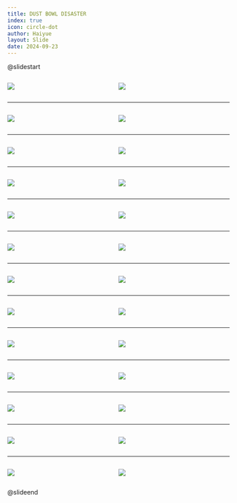 ```yaml
---
title: DUST BOWL DISASTER
index: true
icon: circle-dot
author: Haiyue
layout: Slide
date: 2024-09-23
---
```

 
@slidestart

<div style="display:flex">
<div style="flex:1">

![](https://raw.githubusercontent.com/yclord/reading/refs/heads/master/english/Level-X/DUST%20BOWL%20DISASTER/001.webp)
</div>
<div style="flex:1">

![](https://raw.githubusercontent.com/yclord/reading/refs/heads/master/english/Level-X/DUST%20BOWL%20DISASTER/002.webp)
</div>
</div>

---

<div style="display:flex">
<div style="flex:1">

![](https://raw.githubusercontent.com/yclord/reading/refs/heads/master/english/Level-X/DUST%20BOWL%20DISASTER/003.webp)
</div>
<div style="flex:1">

![](https://raw.githubusercontent.com/yclord/reading/refs/heads/master/english/Level-X/DUST%20BOWL%20DISASTER/004.webp)
</div>
</div>

---

<div style="display:flex">
<div style="flex:1">

![](https://raw.githubusercontent.com/yclord/reading/refs/heads/master/english/Level-X/DUST%20BOWL%20DISASTER/005.webp)
</div>
<div style="flex:1">

![](https://raw.githubusercontent.com/yclord/reading/refs/heads/master/english/Level-X/DUST%20BOWL%20DISASTER/006.webp)
</div>
</div>

---

<div style="display:flex">
<div style="flex:1">

![](https://raw.githubusercontent.com/yclord/reading/refs/heads/master/english/Level-X/DUST%20BOWL%20DISASTER/007.webp)
</div>
<div style="flex:1">

![](https://raw.githubusercontent.com/yclord/reading/refs/heads/master/english/Level-X/DUST%20BOWL%20DISASTER/008.webp)
</div>
</div>

---

<div style="display:flex">
<div style="flex:1">

![](https://raw.githubusercontent.com/yclord/reading/refs/heads/master/english/Level-X/DUST%20BOWL%20DISASTER/009.webp)
</div>
<div style="flex:1">

![](https://raw.githubusercontent.com/yclord/reading/refs/heads/master/english/Level-X/DUST%20BOWL%20DISASTER/010.webp)
</div>
</div>

---

<div style="display:flex">
<div style="flex:1">

![](https://raw.githubusercontent.com/yclord/reading/refs/heads/master/english/Level-X/DUST%20BOWL%20DISASTER/011.webp)
</div>
<div style="flex:1">

![](https://raw.githubusercontent.com/yclord/reading/refs/heads/master/english/Level-X/DUST%20BOWL%20DISASTER/012.webp)
</div>
</div>

---

<div style="display:flex">
<div style="flex:1">

![](https://raw.githubusercontent.com/yclord/reading/refs/heads/master/english/Level-X/DUST%20BOWL%20DISASTER/013.webp)
</div>
<div style="flex:1">

![](https://raw.githubusercontent.com/yclord/reading/refs/heads/master/english/Level-X/DUST%20BOWL%20DISASTER/014.webp)
</div>
</div>

---

<div style="display:flex">
<div style="flex:1">

![](https://raw.githubusercontent.com/yclord/reading/refs/heads/master/english/Level-X/DUST%20BOWL%20DISASTER/015.webp)
</div>
<div style="flex:1">

![](https://raw.githubusercontent.com/yclord/reading/refs/heads/master/english/Level-X/DUST%20BOWL%20DISASTER/016.webp)
</div>
</div>

---

<div style="display:flex">
<div style="flex:1">

![](https://raw.githubusercontent.com/yclord/reading/refs/heads/master/english/Level-X/DUST%20BOWL%20DISASTER/017.webp)
</div>
<div style="flex:1">

![](https://raw.githubusercontent.com/yclord/reading/refs/heads/master/english/Level-X/DUST%20BOWL%20DISASTER/018.webp)
</div>
</div>

---

<div style="display:flex">
<div style="flex:1">

![](https://raw.githubusercontent.com/yclord/reading/refs/heads/master/english/Level-X/DUST%20BOWL%20DISASTER/019.webp)
</div>
<div style="flex:1">

![](https://raw.githubusercontent.com/yclord/reading/refs/heads/master/english/Level-X/DUST%20BOWL%20DISASTER/020.webp)
</div>
</div>

---

<div style="display:flex">
<div style="flex:1">

![](https://raw.githubusercontent.com/yclord/reading/refs/heads/master/english/Level-X/DUST%20BOWL%20DISASTER/021.webp)
</div>
<div style="flex:1">

![](https://raw.githubusercontent.com/yclord/reading/refs/heads/master/english/Level-X/DUST%20BOWL%20DISASTER/022.webp)
</div>
</div>

---

<div style="display:flex">
<div style="flex:1">

![](https://raw.githubusercontent.com/yclord/reading/refs/heads/master/english/Level-X/DUST%20BOWL%20DISASTER/023.webp)
</div>
<div style="flex:1">

![](https://raw.githubusercontent.com/yclord/reading/refs/heads/master/english/Level-X/DUST%20BOWL%20DISASTER/024.webp)
</div>
</div>

---

<div style="display:flex">
<div style="flex:1">

![](https://raw.githubusercontent.com/yclord/reading/refs/heads/master/english/Level-X/DUST%20BOWL%20DISASTER/025.webp)
</div>
<div style="flex:1">

![](https://raw.githubusercontent.com/yclord/reading/refs/heads/master/english/Level-X/DUST%20BOWL%20DISASTER/026.webp)
</div>
</div>

@slideend